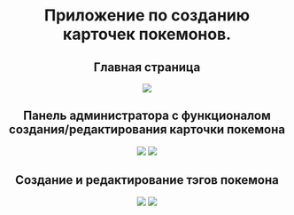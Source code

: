 <div align="center">
<h1>Приложение по созданию карточек покемонов.</h1>
  
<h2>Главная страница</h2>
  
<img src='https://i.postimg.cc/6QmS95r7/ARHSQVHu-Kmg.jpg'>

<h2>Панель администратора с функционалом создания/редактирования карточки покемона</h2>

<img src='https://i.postimg.cc/CxYdNwff/0-Yh6a-O7m3-EI.jpg'>

<img src='https://i.postimg.cc/xTB3TJhV/o-Spt-ESN-ZZ0.jpg'>

<h2>Создание и редактирование тэгов покемона</h2>

<img src='https://i.postimg.cc/KvH70q22/mo-VB6-AIji-I.jpg'>

<img src='https://i.postimg.cc/wxP3PS70/SPy-Fk9-X7vo-I.jpg'>

</div>

